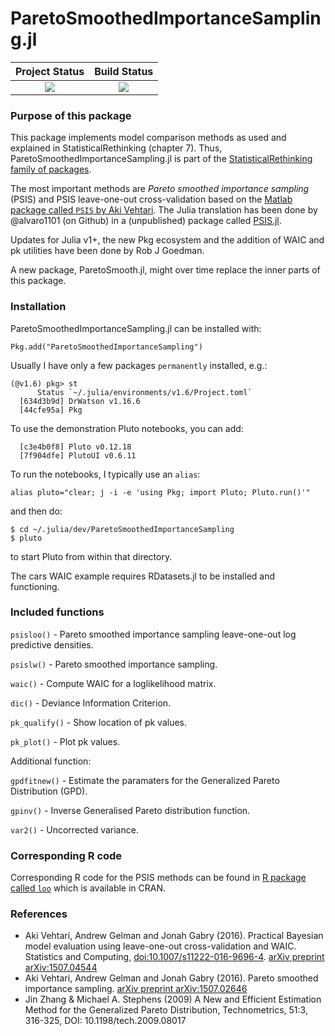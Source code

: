# ParetoSmoothedImportanceSampling.jl

| **Project Status**                                                               |  **Build Status**                                                                                |
|:-------------------------------------------------------------------------------:|:-----------------------------------------------------------------------------------------------:|
|![][project-status-img] | ![][CI-build] |


### Purpose of this package

This package implements model comparison methods as used and explained in StatisticalRethinking (chapter 7). Thus, ParetoSmoothedImportanceSampling.jl is part of the [StatisticalRethinking family of packages](https://github.com/StatisticalRethinkingJulia/StatisticalRethinking.jl).

The most important methods are *Pareto smoothed importance sampling* (PSIS) and
PSIS leave-one-out cross-validation based on the [Matlab package called `PSIS` by Aki Vehtari](https://github.com/avehtari/PSIS.git). The Julia translation has been done by @alvaro1101 (on Github) in a (unpublished) package called [PSIS.jl](https://github.com/alvaro1101/PSIS.jl).

Updates for Julia v1+, the new Pkg ecosystem and the addition of WAIC and pk utilities have been done by Rob J Goedman.

A new package, ParetoSmooth.jl, might over time replace the inner parts of this package.

### Installation

ParetoSmoothedImportanceSampling.jl can be installed with:
```
Pkg.add("ParetoSmoothedImportanceSampling")
```

Usually I have only a few packages `permanently` installed, e.g.:
```
(@v1.6) pkg> st
      Status `~/.julia/environments/v1.6/Project.toml`
  [634d3b9d] DrWatson v1.16.6
  [44cfe95a] Pkg
```
To use the demonstration Pluto notebooks, you can add:
```
  [c3e4b0f8] Pluto v0.12.18
  [7f904dfe] PlutoUI v0.6.11
```

To run the notebooks, I typically use an `alias`:
```
alias pluto="clear; j -i -e 'using Pkg; import Pluto; Pluto.run()'"
```
and then do:
```
$ cd ~/.julia/dev/ParetoSmoothedImportanceSampling
$ pluto
```
to start Pluto from within that directory. 

The cars WAIC example requires RDatasets.jl to be installed and functioning.

### Included functions

`psisloo()` -
    Pareto smoothed importance sampling leave-one-out log predictive densities.

`psislw()` -
    Pareto smoothed importance sampling.

`waic()` -
    Compute WAIC for a loglikelihood matrix.

`dic()` -
    Deviance Information Criterion.

`pk_qualify()` -
    Show location of pk values.

`pk_plot()` -
    Plot pk values.

Additional function:

`gpdfitnew()` -
    Estimate the paramaters for the Generalized Pareto Distribution (GPD).

`gpinv()` -
    Inverse Generalised Pareto distribution function.

`var2()` -
    Uncorrected variance.

### Corresponding R code

Corresponding R code for the PSIS methods can be found in [R package called
`loo`](https://github.com/stan-dev/loo) which is available in CRAN.
                 
### References

- Aki Vehtari, Andrew Gelman and Jonah Gabry (2016). Practical
  Bayesian model evaluation using leave-one-out cross-validation
  and WAIC. Statistics and Computing, [doi:10.1007/s11222-016-9696-4](http://dx.doi.org/10.1007/s11222-016-9696-4). [arXiv preprint arXiv:1507.04544](http://arxiv.org/abs/1507.04544)
- Aki Vehtari, Andrew Gelman and Jonah Gabry (2016). Pareto
  smoothed importance sampling. [arXiv preprint arXiv:1507.02646](http://arxiv.org/abs/1507.02646)
- Jin Zhang & Michael A. Stephens (2009) A New and Efficient
  Estimation Method for the Generalized Pareto Distribution,
  Technometrics, 51:3, 316-325, DOI: 10.1198/tech.2009.08017


[CI-build]: https://github.com/StatisticalRethinkingJulia/ParetoSmoothedImportanceSampling.jl/workflows/CI/badge.svg?branch=master

[issues-url]: https://github.com/StatisticalRethinkingJulia/ParetoSmoothedImportanceSampling.jl/issues

[project-status-img]: https://img.shields.io/badge/lifecycle-wip-orange.svg
